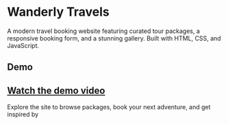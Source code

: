 # Wanderly Travels

A modern travel booking website featuring curated tour packages, a responsive booking form, and a stunning gallery. Built with HTML, CSS, and JavaScript.

## Demo

[Watch the demo video](https://drive.google.com/file/d/1eBLK9WI6ZTCxBmla06CGAF7ZFreqenCF/view?usp=sharing)
---

Explore the site to browse packages, book your next adventure, and get inspired by
